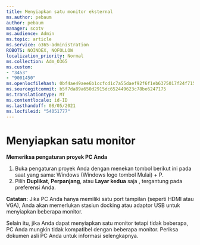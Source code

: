 ```yaml
---
title: Menyiapkan satu monitor eksternal
ms.author: pebaum
author: pebaum
manager: scotv
ms.audience: Admin
ms.topic: article
ms.service: o365-administration
ROBOTS: NOINDEX, NOFOLLOW
localization_priority: Normal
ms.collection: Adm_O365
ms.custom:
- "3453"
- "9001450"
ms.openlocfilehash: 0bf4ae49aee6b1ccfcd1c7a55daef92f6f1eb6375017f24f715264235460c3ef
ms.sourcegitcommit: b5f7da89a650d2915dc652449623c78be6247175
ms.translationtype: MT
ms.contentlocale: id-ID
ms.lasthandoff: 08/05/2021
ms.locfileid: "54051777"
---
```

# <a name="set-up-one-monitor"></a>Menyiapkan satu monitor

**Memeriksa pengaturan proyek PC Anda**

1. Buka pengaturan proyek Anda dengan menekan tombol berikut ini pada saat yang sama: Windows (Windows logo tombol Mulai) + P.
2. Pilih **Duplikat**, **Perpanjang**, atau **Layar kedua** saja , tergantung pada preferensi Anda.

**Catatan:** Jika PC Anda hanya memiliki satu port tampilan (seperti HDMI atau VGA), Anda akan memerlukan stasiun docking atau adaptor USB untuk menyiapkan beberapa monitor.

Selain itu, jika Anda dapat menyiapkan satu monitor tetapi tidak beberapa, PC Anda mungkin tidak kompatibel dengan beberapa monitor. Periksa dokumen asli PC Anda untuk informasi selengkapnya.